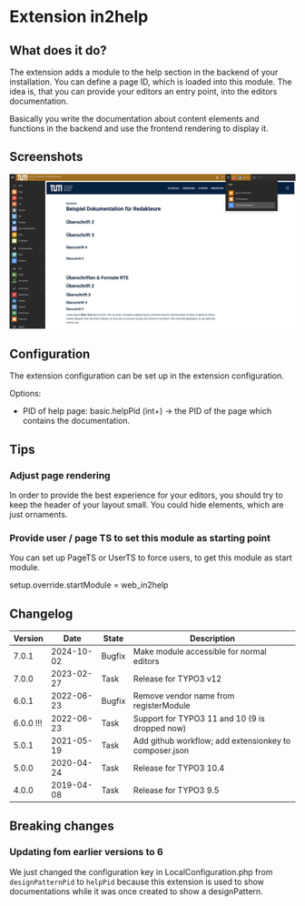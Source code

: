 # Extension in2help

## What does it do?

The extension adds a module to the help section in the backend of
your installation. You can define a page ID, which is loaded into this module.
The idea is, that you can provide your editors an entry point, into the
editors documentation.

Basically you write the documentation about content elements and functions in
the backend and use the frontend rendering to display it.

## Screenshots

![screenshot_module.png](Documentation/Images/screenshot_module.png "Show a documentation in the backend of TYPO3")

## Configuration

The extension configuration can be set up in the extension configuration.

Options:
* PID of help page: basic.helpPid (int+) -> the PID of the page which
contains the documentation.

## Tips

### Adjust page rendering

In order to provide the best experience for your editors, you should try to keep
the header of your layout small. You could hide elements, which are just
ornaments.

### Provide user / page TS to set this module as starting point

You can set up PageTS or UserTS to force users, to get this module as start
module.

setup.override.startModule = web_in2help

## Changelog

| Version   | Date       | State  | Description                                            |
|-----------|------------|--------|--------------------------------------------------------|
| 7.0.1     | 2024-10-02 | Bugfix | Make module accessible for normal editors              |
| 7.0.0     | 2023-02-27 | Task   | Release for TYPO3 v12                                  |
| 6.0.1     | 2022-06-23 | Bugfix | Remove vendor name from registerModule                 |
| 6.0.0 !!! | 2022-06-23 | Task   | Support for TYPO3 11 and 10 (9 is dropped now)         |
| 5.0.1     | 2021-05-19 | Task   | Add github workflow; add extensionkey to composer.json |
| 5.0.0     | 2020-04-24 | Task   | Release for TYPO3 10.4                                 |
| 4.0.0     | 2019-04-08 | Task   | Release for TYPO3 9.5                                  |

## Breaking changes

### Updating fom earlier versions to 6

We just changed the configuration key in LocalConfiguration.php from `designPatternPid` to `helpPid` because this
extension is used to show documentations while it was once created to show a designPattern.
